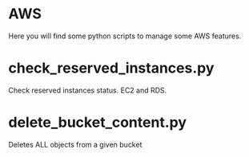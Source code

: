# AWS

Here you will find some python scripts to manage some AWS features.

check_reserved_instances.py
==========================
Check reserved instances status. EC2 and RDS.


delete_bucket_content.py
========================
Deletes ALL objects from a given bucket
